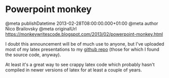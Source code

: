 # Powerpoint monkey

@meta publishDatetime 2013-02-28T08:00:00.000+01:00
@meta author Nico Brailovsky
@meta originalUrl https://monkeywritescode.blogspot.com/2013/02/powerpoint-monkey.html

I doubt this announcement will be of much use to anyone, but I've uploaded most of my latex presentations to my [github repo](https://github.com/nicolasbrailo/powerpoint_monkey) (those for which I found the source code, anyway).

At least it's a great way to see crappy latex code which probably hasn't compiled in newer versions of latex for at least a couple of years.

